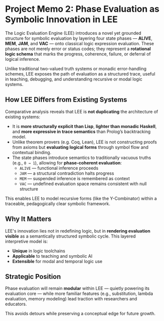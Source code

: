 # Project Memo 2: Phase Evaluation as Symbolic Innovation in LEE

The Logic Evaluation Engine (LEE) introduces a novel yet grounded structure for symbolic evaluation by layering four state phases — **ALIVE**, **MEM**, **JAM**, and **VAC** — onto classical logic expression evaluation. These phases are not merely error or status codes; they represent a **rotational logic schema** that marks the progress, coherence, failure, or deferral of logical inference.

Unlike traditional two-valued truth systems or monadic error-handling schemes, LEE exposes the path of evaluation as a structured trace, useful in teaching, debugging, and understanding recursive or modal logic systems.

## How LEE Differs from Existing Systems

Comparative analysis reveals that LEE is **not duplicating** the architecture of existing systems:

- It is **more structurally explicit than Lisp**, **lighter than monadic Haskell**, and **more expressive in trace semantics** than Prolog’s backtracking model.
- Unlike theorem provers (e.g. Coq, Lean), LEE is not constructing proofs from axioms but **evaluating logical forms** through symbol flow and contextual binding.
- The state phases introduce semantics to traditionally vacuous truths (e.g., `0 → 1`), allowing for **phase-coherent evaluation**:
  - `ALIVE` — functional inference proceeds
  - `JAM` — a structural contradiction halts progress
  - `MEM` — suspended inference is remembered as context
  - `VAC` — undefined evaluation space remains consistent with null structure

This enables LEE to model recursive forms (like the Y-Combinator) within a traceable, pedagogically clear symbolic framework.

## Why It Matters

LEE's innovation lies not in redefining logic, but in **rendering evaluation visible** as a semantically structured symbolic cycle. This layered interpretive model is:

- **Unique** in logic toolchains
- **Applicable** to teaching and symbolic AI
- **Extensible** for modal and temporal logic use

## Strategic Position

Phase evaluation will remain **modular** within LEE — quietly powering its evaluation core — while more familiar features (e.g., substitution, lambda evaluation, memory modeling) lead traction with researchers and educators.

This avoids detours while preserving a conceptual edge for future growth.

